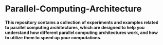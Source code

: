 # Parallel-Computing-Architecture

#### This repository contains a collection of experiments and examples related to parallel computing architectures, which are designed to help you understand how different parallel computing architectures work, and how to utilize them to speed up your computations.
